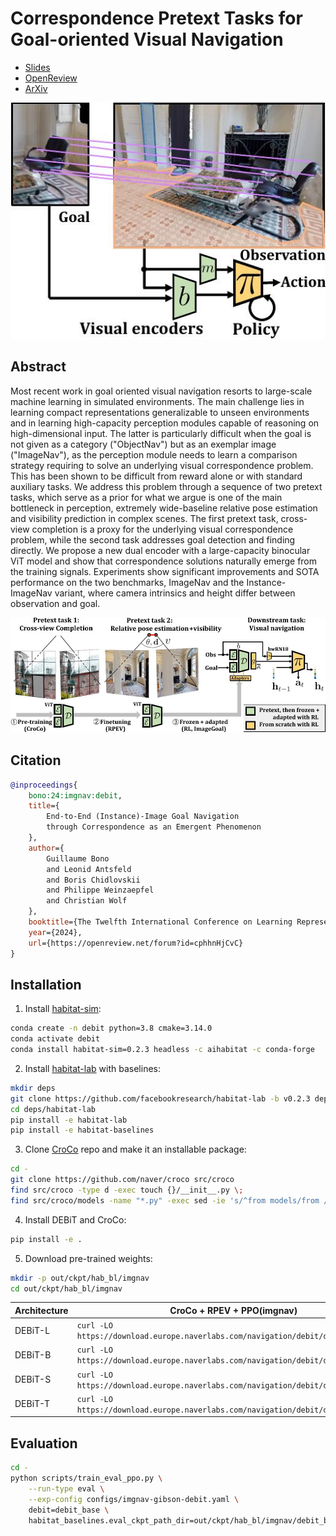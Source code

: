 # Correspondence Pretext Tasks for Goal-oriented Visual Navigation

* [Slides](https://iclr.cc/virtual/2024/poster/18282)
* [OpenReview](https://openreview.net/forum?id=cphhnHjCvC)
* [ArXiv](https://arxiv.org/abs/2309.16634)

![Teaser figure](assets/teaser.jpg)

## Abstract

Most recent work in goal oriented visual navigation resorts to large-scale machine learning in simulated environments.
The main challenge lies in learning compact representations generalizable to unseen environments and in learning high-capacity perception modules capable of reasoning on high-dimensional input.
The latter is particularly difficult when the goal is not given as a category ("ObjectNav") but as an exemplar image ("ImageNav"), as the perception module needs to learn a comparison strategy requiring to solve an underlying visual correspondence problem.
This has been shown to be difficult from reward alone or with standard auxiliary tasks.
We address this problem through a sequence of two pretext tasks, which serve as a prior for what we argue is one of the main bottleneck in perception, extremely wide-baseline relative pose estimation and visibility prediction in complex scenes.
The first pretext task, cross-view completion is a proxy for the underlying visual correspondence problem, while the second task addresses goal detection and finding directly.
We propose a new dual encoder with a large-capacity binocular ViT model and show that correspondence solutions naturally emerge from the training signals.
Experiments show significant improvements and SOTA performance on the two benchmarks, ImageNav and the Instance-ImageNav variant, where camera intrinsics and height differ between observation and goal.

![Training pipeline figure](assets/pipeline.jpg)

## Citation

```bibtex
@inproceedings{
    bono:24:imgnav:debit,
    title={
        End-to-End (Instance)-Image Goal Navigation
        through Correspondence as an Emergent Phenomenon
    },
    author={
        Guillaume Bono
        and Leonid Antsfeld
        and Boris Chidlovskii
        and Philippe Weinzaepfel
        and Christian Wolf
    },
    booktitle={The Twelfth International Conference on Learning Representations},
    year={2024},
    url={https://openreview.net/forum?id=cphhnHjCvC}
}
```

## Installation

1. Install [habitat-sim](https://github.com/facebookresearch/habitat-sim#installation):
```bash
conda create -n debit python=3.8 cmake=3.14.0
conda activate debit
conda install habitat-sim=0.2.3 headless -c aihabitat -c conda-forge
```
2. Install [habitat-lab](https://github.com/facebookresearch/habitat-lab#installation) with baselines:
```bash
mkdir deps
git clone https://github.com/facebookresearch/habitat-lab -b v0.2.3 deps/habitat-lab
cd deps/habitat-lab
pip install -e habitat-lab
pip install -e habitat-baselines
```
3. Clone [CroCo](https://github.com/naver/croco) repo and make it an installable package:
```bash
cd -
git clone https://github.com/naver/croco src/croco
find src/croco -type d -exec touch {}/__init__.py \;
find src/croco/models -name "*.py" -exec sed -ie 's/^from models/from /' {} \;
```
4. Install DEBiT and CroCo:
```bash
pip install -e .
```
5. Download pre-trained weights:
```bash
mkdir -p out/ckpt/hab_bl/imgnav
cd out/ckpt/hab_bl/imgnav
```
| Architecture |                             CroCo + RPEV + PPO(imgnav)                            |
| ------------ | --------------------------------------------------------------------------------- |
|   DEBiT-L    | `curl -LO https://download.europe.naverlabs.com/navigation/debit/debit_large.pth` |
|   DEBiT-B    | `curl -LO https://download.europe.naverlabs.com/navigation/debit/debit_base.pth`  |
|   DEBiT-S    | `curl -LO https://download.europe.naverlabs.com/navigation/debit/debit_small.pth` |
|   DEBiT-T    | `curl -LO https://download.europe.naverlabs.com/navigation/debit/debit_tiny.pth`  |


## Evaluation
```bash
cd -
python scripts/train_eval_ppo.py \
    --run-type eval \
    --exp-config configs/imgnav-gibson-debit.yaml \
    debit=debit_base \
    habitat_baselines.eval_ckpt_path_dir=out/ckpt/hab_bl/imgnav/debit_base.pth
```
